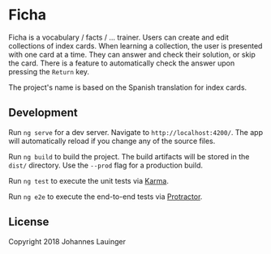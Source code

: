 # Ficha

Ficha is a vocabulary / facts / ... trainer. Users can create and edit collections of index cards.
When learning a collection, the user is presented with one card at a time. They can answer and
check their solution, or skip the card. There is a feature to automatically check the answer upon
pressing the `Return` key.

The project's name is based on the Spanish translation for index cards.


## Development

Run `ng serve` for a dev server. Navigate to `http://localhost:4200/`.
The app will automatically reload if you change any of the source files.

Run `ng build` to build the project. The build artifacts will be stored in 
the `dist/` directory. Use the `--prod` flag for a production build.

Run `ng test` to execute the unit tests via [Karma](https://karma-runner.github.io).

Run `ng e2e` to execute the end-to-end tests via [Protractor](http://www.protractortest.org/).


## License

Copyright 2018 Johannes Lauinger
